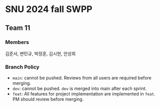 # SNU 2024 fall SWPP
## Team 11

### Members
김준서, 변민규, 박정훈, 김시현, 안성희

### Branch Policy
- `main`: cannot be pushed. Reviews from all users are required before merging. 
- `dev`: cannot be pushed. `dev` is merged into main after each sprint.
- `feat`: All features for project implementation are implemented in `feat`. PM should review before merging.